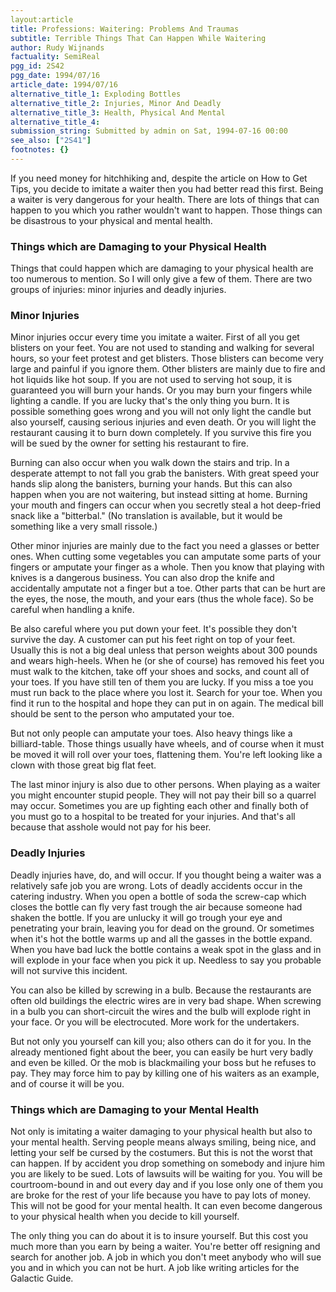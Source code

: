 ```yaml
---
layout:article
title: Professions: Waitering: Problems And Traumas
subtitle: Terrible Things That Can Happen While Waitering
author: Rudy Wijnands
factuality: SemiReal
pgg_id: 2S42
pgg_date: 1994/07/16
article_date: 1994/07/16
alternative_title_1: Exploding Bottles
alternative_title_2: Injuries, Minor And Deadly
alternative_title_3: Health, Physical And Mental
alternative_title_4: 
submission_string: Submitted by admin on Sat, 1994-07-16 00:00
see_also: ["2S41"]
footnotes: {}
---
```

<div>
<p>If you need money for hitchhiking and, despite the article on How to Get Tips, you decide to imitate a waiter then you had better read this first. Being a waiter is very dangerous for your health. There are lots of things that can happen to you which you rather wouldn't want to happen. Those things can be disastrous to your physical and mental health.</p>
<h3>Things which are Damaging to your Physical Health</h3>
<p>Things that could happen which are damaging to your physical health are too numerous to mention. So I will only give a few of them. There are two groups of injuries: minor injuries and deadly injuries.</p>
<h3>Minor Injuries</h3>
<p>Minor injuries occur every time you imitate a waiter. First of all you get blisters on your feet. You are not used to standing and walking for several hours, so your feet protest and get blisters. Those blisters can become very large and painful if you ignore them. Other blisters are mainly due to fire and hot liquids like hot soup. If you are not used to serving hot soup, it is guaranteed you will burn your hands. Or you may burn your fingers while lighting a candle. If you are lucky that's the only thing you burn. It is possible something goes wrong and you will not only light the candle but also yourself, causing serious injuries and even death. Or you will light the restaurant causing it to burn down completely. If you survive this fire you will be sued by the owner for setting his restaurant to fire.</p>
<p>Burning can also occur when you walk down the stairs and trip. In a desperate attempt to not fall you grab the banisters. With great speed your hands slip along the banisters, burning your hands. But this can also happen when you are not waitering, but instead sitting at home. Burning your mouth and fingers can occur when you secretly steal a hot deep-fried snack like a "bitterbal." (No translation is available, but it would be something like a very small rissole.)</p>
<p>Other minor injuries are mainly due to the fact you need a glasses or better ones. When cutting some vegetables you can amputate some parts of your fingers or amputate your finger as a whole. Then you know that playing with knives is a dangerous business. You can also drop the knife and accidentally amputate not a finger but a toe. Other parts that can be hurt are the eyes, the nose, the mouth, and your ears (thus the whole face). So be careful when handling a knife.</p>
<p>Be also careful where you put down your feet. It's possible they don't survive the day. A customer can put his feet right on top of your feet. Usually this is not a big deal unless that person weights about 300 pounds and wears high-heels. When he (or she of course) has removed his feet you must walk to the kitchen, take off your shoes and socks, and count all of your toes. If you have still ten of them you are lucky. If you miss a toe you must run back to the place where you lost it. Search for your toe. When you find it run to the hospital and hope they can put in on again. The medical bill should be sent to the person who amputated your toe.</p>
<p>But not only people can amputate your toes. Also heavy things like a billiard-table. Those things usually have wheels, and of course when it must be moved it will roll over your toes, flattening them. You're left looking like a clown with those great big flat feet.</p>
<p>The last minor injury is also due to other persons. When playing as a waiter you might encounter stupid people. They will not pay their bill so a quarrel may occur. Sometimes you are up fighting each other and finally both of you must go to a hospital to be treated for your injuries. And that's all because that asshole would not pay for his beer.</p>
<h3>Deadly Injuries</h3>
<p>Deadly injuries have, do, and will occur. If you thought being a waiter was a relatively safe job you are wrong. Lots of deadly accidents occur in the catering industry. When you open a bottle of soda the screw-cap which closes the bottle can fly very fast trough the air because someone had shaken the bottle. If you are unlucky it will go trough your eye and penetrating your brain, leaving you for dead on the ground. Or sometimes when it's hot the bottle warms up and all the gasses in the bottle expand. When you have bad luck the bottle contains a weak spot in the glass and in will explode in your face when you pick it up. Needless to say you probable will not survive this incident.</p>
<p>You can also be killed by screwing in a bulb. Because the restaurants are often old buildings the electric wires are in very bad shape. When screwing in a bulb you can short-circuit the wires and the bulb will explode right in your face. Or you will be electrocuted. More work for the undertakers.</p>
<p>But not only you yourself can kill you; also others can do it for you. In the already mentioned fight about the beer, you can easily be hurt very badly and even be killed. Or the mob is blackmailing your boss but he refuses to pay. They may force him to pay by killing one of his waiters as an example, and of course it will be you.</p>
<h3>Things which are Damaging to your Mental Health</h3>
<p>Not only is imitating a waiter damaging to your physical health but also to your mental health. Serving people means always smiling, being nice, and letting your self be cursed by the costumers. But this is not the worst that can happen. If by accident you drop something on somebody and injure him you are likely to be sued. Lots of lawsuits will be waiting for you. You will be courtroom-bound in and out every day and if you lose only one of them you are broke for the rest of your life because you have to pay lots of money. This will not be good for your mental health. It can even become dangerous to your physical health when you decide to kill yourself.</p>
<p>The only thing you can do about it is to insure yourself. But this cost you much more than you earn by being a waiter. You're better off resigning and search for another job. A job in which you don't meet anybody who will sue you and in which you can not be hurt. A job like writing articles for the Galactic Guide.</p>
</div>

